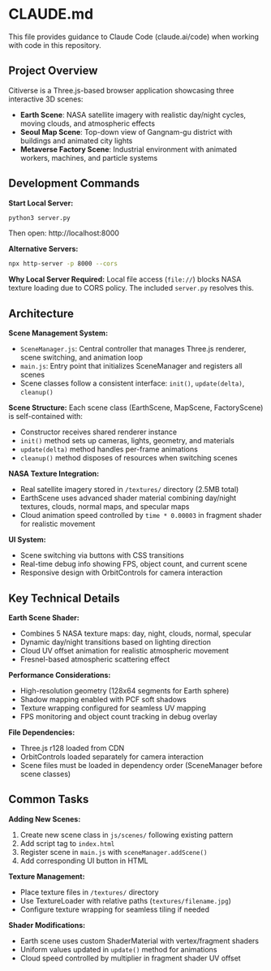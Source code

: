 # CLAUDE.md

This file provides guidance to Claude Code (claude.ai/code) when working with code in this repository.

## Project Overview

Citiverse is a Three.js-based browser application showcasing three interactive 3D scenes:
- **Earth Scene**: NASA satellite imagery with realistic day/night cycles, moving clouds, and atmospheric effects
- **Seoul Map Scene**: Top-down view of Gangnam-gu district with buildings and animated city lights
- **Metaverse Factory Scene**: Industrial environment with animated workers, machines, and particle systems

## Development Commands

**Start Local Server:**
```bash
python3 server.py
```
Then open: http://localhost:8000

**Alternative Servers:**
```bash
npx http-server -p 8000 --cors
```

**Why Local Server Required:**
Local file access (`file://`) blocks NASA texture loading due to CORS policy. The included `server.py` resolves this.

## Architecture

**Scene Management System:**
- `SceneManager.js`: Central controller that manages Three.js renderer, scene switching, and animation loop
- `main.js`: Entry point that initializes SceneManager and registers all scenes
- Scene classes follow a consistent interface: `init()`, `update(delta)`, `cleanup()`

**Scene Structure:**
Each scene class (EarthScene, MapScene, FactoryScene) is self-contained with:
- Constructor receives shared renderer instance
- `init()` method sets up cameras, lights, geometry, and materials
- `update(delta)` method handles per-frame animations
- `cleanup()` method disposes of resources when switching scenes

**NASA Texture Integration:**
- Real satellite imagery stored in `/textures/` directory (2.5MB total)
- EarthScene uses advanced shader material combining day/night textures, clouds, normal maps, and specular maps
- Cloud animation speed controlled by `time * 0.00003` in fragment shader for realistic movement

**UI System:**
- Scene switching via buttons with CSS transitions
- Real-time debug info showing FPS, object count, and current scene
- Responsive design with OrbitControls for camera interaction

## Key Technical Details

**Earth Scene Shader:**
- Combines 5 NASA texture maps: day, night, clouds, normal, specular
- Dynamic day/night transitions based on lighting direction
- Cloud UV offset animation for realistic atmospheric movement
- Fresnel-based atmospheric scattering effect

**Performance Considerations:**
- High-resolution geometry (128x64 segments for Earth sphere)
- Shadow mapping enabled with PCF soft shadows
- Texture wrapping configured for seamless UV mapping
- FPS monitoring and object count tracking in debug overlay

**File Dependencies:**
- Three.js r128 loaded from CDN
- OrbitControls loaded separately for camera interaction
- Scene files must be loaded in dependency order (SceneManager before scene classes)

## Common Tasks

**Adding New Scenes:**
1. Create new scene class in `js/scenes/` following existing pattern
2. Add script tag to `index.html`
3. Register scene in `main.js` with `sceneManager.addScene()`
4. Add corresponding UI button in HTML

**Texture Management:**
- Place texture files in `/textures/` directory
- Use TextureLoader with relative paths (`textures/filename.jpg`)
- Configure texture wrapping for seamless tiling if needed

**Shader Modifications:**
- Earth scene uses custom ShaderMaterial with vertex/fragment shaders
- Uniform values updated in `update()` method for animations
- Cloud speed controlled by multiplier in fragment shader UV offset